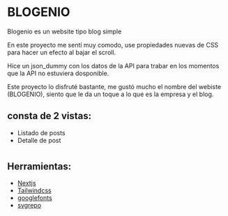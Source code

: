 
# BLOGENIO
Blogenio es un website tipo blog simple

En este proyecto me sentí muy comodo, use propiedades nuevas de CSS para hacer un efecto al bajar el scroll.

Hice un json_dummy con los datos de la API para trabar en los momentos que la API no estuviera dosponible.

Este proyecto lo disfruté bastante, me gustó mucho el nombre del webiste (BLOGENIO), siento que le da un toque a lo que es la empresa y el blog.

## consta de 2 vistas:
- Listado de posts
- Detalle de post
#
## Herramientas:
- [Nextjs](https://nextjs.org/?uwu=true)
- [Tailwindcss](https://tailwindcss.com/)
- [googlefonts](https://fonts.google.com/)
- [svgrepo](https://www.svgrepo.com/)



